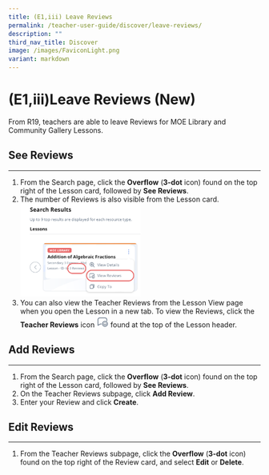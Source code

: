 ```yaml
---
title: (E1,iii) Leave Reviews
permalink: /teacher-user-guide/discover/leave-reviews/
description: ""
third_nav_title: Discover
image: /images/FaviconLight.png
variant: markdown
---
```

<h1>(E1,iii)Leave Reviews (New)</h1>
<p>From R19, teachers are able to leave Reviews for MOE Library and Community Gallery Lessons.</p>
<h2>See Reviews</h2>
<hr>
<ol>
<li>From the Search page, click the <strong>Overflow</strong> (<strong>3-dot</strong> icon) found on the top right of the Lesson card, followed by <strong>See Reviews</strong>.</li>
<li>The number of Reviews is also visible from the Lesson card.</li><img style="width: 50%;" alt="Leave Reviews" src="/images/2Teacher/D-LessonReview.png">
		<li>You can also view the Teacher Reviews from the Lesson View page when you open the Lesson in a new tab. To view the Reviews, click the <strong>Teacher Reviews</strong> icon 
			<img style="width:1.5rem; display: inline;" src="/images/Icons/Reviews.svg"> found at the top of the Lesson header.</li></ol>
<h2>Add Reviews</h2>
<hr>
<ol>
<li>From the Search page, click the <strong>Overflow</strong> (<strong>3-dot</strong> icon) found on the top right of the Lesson card, followed by <strong>See Reviews</strong>.</li>
<li>On the Teacher Reviews subpage, click <strong>Add Review</strong>.</li>
<li>Enter your Review and click <strong>Create</strong>.</li>
</ol>
<h2>Edit Reviews</h2>
<hr>
<ol><li>From the Teacher Reviews subpage, click the <strong>Overflow</strong> (<strong>3-dot</strong> icon) found on the top right of the Review card, and select <strong>Edit</strong> or <strong>Delete</strong>.</li></ol>